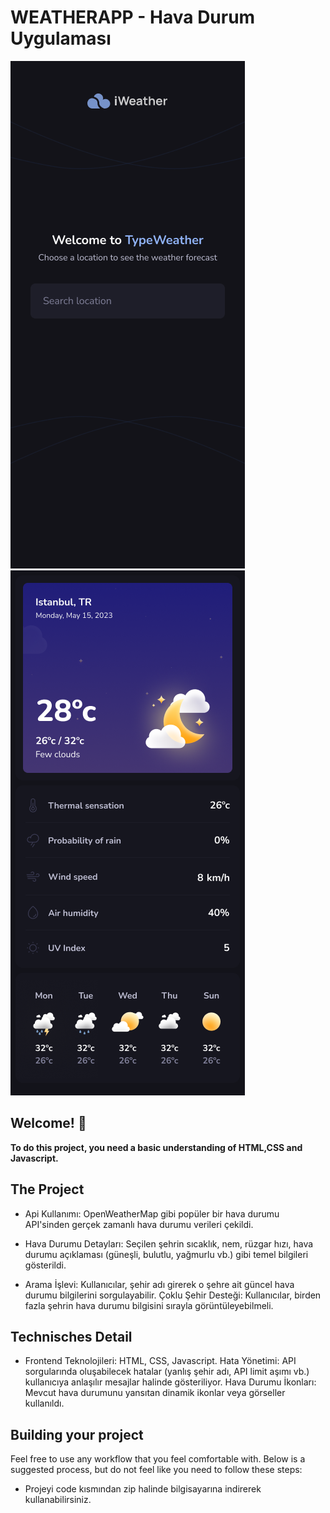 # WEATHERAPP - Hava Durum Uygulaması


![Search Mobile](weatherappproject/images/Mobile-Search.png)
![Search Mobile](weatherappproject/images/Mobile-Home.png)




## Welcome! 👋

**To do this project, you need a basic understanding of HTML,CSS and Javascript.**

## The Project

- Api Kullanımı: OpenWeatherMap gibi popüler bir hava durumu API'sinden gerçek zamanlı hava durumu verileri çekildi.

- Hava Durumu Detayları: Seçilen şehrin sıcaklık, nem, rüzgar hızı, hava durumu açıklaması (güneşli, bulutlu, yağmurlu vb.) gibi temel bilgileri gösterildi.

- Arama İşlevi: Kullanıcılar, şehir adı girerek o şehre ait güncel hava durumu bilgilerini sorgulayabilir.
Çoklu Şehir Desteği: Kullanıcılar, birden fazla şehrin hava durumu bilgisini sırayla görüntüleyebilmeli.


## Technisches Detail

- Frontend Teknolojileri: HTML, CSS, Javascript.
Hata Yönetimi: API sorgularında oluşabilecek hatalar (yanlış şehir adı, API limit aşımı vb.) kullanıcıya anlaşılır mesajlar halinde gösteriliyor.
Hava Durumu İkonları: Mevcut hava durumunu yansıtan dinamik ikonlar veya görseller kullanıldı. 

## Building your project

Feel free to use any workflow that you feel comfortable with. Below is a suggested process, but do not feel like you need to follow these steps:

- Projeyi code kısmından zip halinde bilgisayarına indirerek kullanabilirsiniz.
